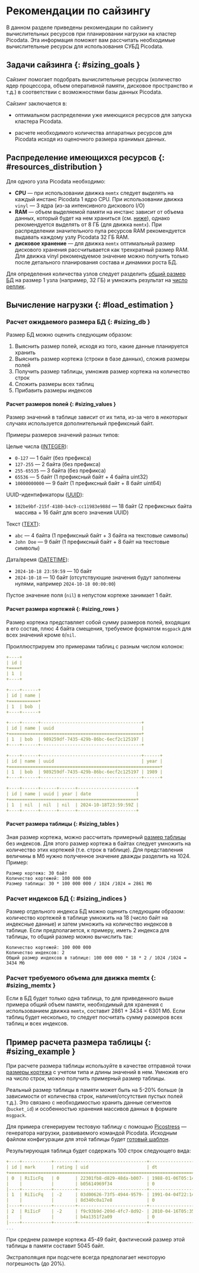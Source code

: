 # Рекомендации по сайзингу

В данном разделе приведены рекомендации по сайзингу вычислительных
ресурсов при планировании нагрузки на кластер Picodata. Эта информация
поможет вам рассчитать необходимые вычислительные ресурсы для
использования СУБД Picodata.

## Задачи сайзинга {: #sizing_goals }

Cайзинг помогает подобрать вычислительные ресурсы (количество ядер
процессора, объем оперативной памяти, дисковое пространство и т.д.) в
соответствии с возможностями базы данных Picodata.

Сайзинг заключается в:

- оптимальном распределении уже имеющихся ресурсов для запуска кластера
  Picodata.

- расчете необходимого количества аппаратных ресурсов для Picodata
  исходя из оценочного размера хранимых данных.

<!--
- фактор репликации
- RPS на подсистему
- размер шарда (Гб)
- желательный RPS на шард, memtx
- желательный RPS на шард, vinyl
- место для ОС с логами (Гб)
- объем RAM в одном сервере (Гб)
- объем дисков на 1 сервер (Гб)
- место под бекапы (Гб)
- количество CPU на шард (MEMTX)
- количество CPU на шард (VINYL)
- размер RAM для данных (%%) (VINYL)
 -->

## Распределение имеющихся ресурсов {: #resources_distribution }

Для одного узла Picodata необходимо:

- **CPU** — при использовании движка `memtx` следует выделять на каждый
  инстанс Picodata 1 ядро CPU. При использовании движка `vinyl` — 3 ядра
  (из-за интенсивного дискового I/O)
- **RAM** — объем выделяемой памяти на инстанс зависит от объема данных,
  который будет на нем храниться (см. [ниже](#sizing_db)), однако
  рекомендуется выделять от 8 ГБ (для движка `memtx`). При распределении
  значительного пула ресурсов RAM рекомендуется выдавать каждому узлу
  Picodata 32 ГБ RAM.
- **дисковое хранение** — для движка `memtx` оптимальный размер
  дискового хранения рассчитывается как трехкратный размер RAM. Для
  движка vinyl рекомендуемое значение можно получить только после
  детального планирования состава и динамики роста БД.

Для определения количества узлов следует разделить [общий размер
БД](#sizing_db) на размер 1 узла (например, 32 ГБ) и умножить результат
на [число реплик].

[число реплик]: ../overview/glossary.md#replication_factor

## Вычисление нагрузки {: #load_estimation }

### Расчет ожидаемого размера БД {: #sizing_db }

Размер БД можно оценить следующим образом:

1. Выяснить размер полей, исходя из того, какие данные планируется хранить
1. Выяснить размер кортежа (строки в базе данных), сложив размеры полей
1. Получить размер таблицы, умножив размер кортежа на количество строк
1. Сложить размеры всех таблиц
1. Прибавить размеры индексов

#### Расчет размеров полей {: #sizing_values }

Размер значений в таблице зависит от их типа, из-за чего в _некоторых_
случаях используется дополнительный префиксный байт.

Примеры размеров значений разных типов:

Целые числа ([INTEGER]):

- `0-127` — 1 байт (без префикса)
- `127-255` — 2 байта (без префикса)
- `255-65535` — 3 байта (без префикса)
- `65536` — 5 байт (1 префиксный байт + 4 байта uint32)
- `10000000000` — 9 байт (1 префиксный байт + 8 байт uint64)

UUID-идентификаторы ([UUID]):

- `102be9bf-215f-4180-b4c9-cc11983e988d` — 18 байт (2 префиксных байта
  массива + 16 байт для всего значения UUID)

Текст ([TEXT]):

- `abc` — 4 байта (1 префиксный байт + 3 байта на текстовые символы)
- `John Doe` — 9 байт (1 префиксный байт + 8 байт на текстовые символы)

Дата/время ([DATETIME]):

- `2024-10-18 23:59:59` — 10 байт
- `2024-10-18` — 10 байт (отсутствующие значения будут заполнены нулями,
  например `2024-10-18 00:00:00`)

Пустое значение поля (`nil`) в непустом кортеже занимает 1 байт.

[INTEGER]: ../reference/sql_types.md#integer
[UUID]: ../reference/sql_types.md#uuid
[TEXT]: ../reference/sql_types.md#text
[DATETIME]: ../reference/sql_types.md#datetime

#### Расчет размера кортежей {: #sizing_rows }

Размер кортежа представляет собой сумму размеров полей, входящих в его
состав, плюс 4 байта смещения, требуемое форматом `msgpack` для всех
значений кроме `0`/`nil`.

Проиллюстрируем это примерами таблиц с разным числом колонок:


```yaml title="Размер: 5 байт"
+----+
| id |
+====+
| 1  |
+----+
```

```yaml title="Размер: 9 байт"
+----+------+
| id | name |
+===========+
| 1  | bob  |
+----+------+
```

```yaml title="Размер: 27 байт"
+----+------+--------------------------------------+
| id | name | uuid                                 |
+==================================================+
| 1  | bob  | 989259df-7435-429b-86bc-6ecf2c125197 |
+----+------+--------------------------------------+
```

```yaml title="Размер: 30 байт"
+----+------+--------------------------------------+------+
| id | name | uuid                                 | year |
+=========================================================+
| 1  | bob  | 989259df-7435-429b-86bc-6ecf2c125197 | 1989 |
+----+------+--------------------------------------+------+
```

```yaml title="Размер: 18 байт"
+----+------+------+------+----------------------+
| id | name | uuid | year | date                 |
+================================================+
| 1  | nil  | nil  | nil  | 2024-10-18T23:59:59Z |
+----+------+------+------+----------------------+
```

#### Расчет размера таблицы {: #sizing_tables }

Зная размер кортежа, можно рассчитать примерный [размер
таблицы](#sizing_example) без индексов. Для этого размер кортежа в байтах
следует умножить на количество этих кортежей (т.е. строк в таблице). Для
представления величины в Мб нужно полученное значение дважды разделить на 1024.
Пример:

    Размер кортежа: 30 байт
    Количество кортежей: 100 000 000
    Размер таблицы: 30 * 100 000 000 / 1024 /1024 = 2861 Мб

### Расчет индексов БД {: #sizing_indices }

Размер отдельного индекса БД можно оценить следующим образом: количество
кортежей в таблице умножить на 18 (число байт на индексные
данные) и затем умножить на количество индексов в таблице. Если
предполагается, к примеру, иметь 2 индекса для таблицы, то общий размер
можно вычислить так:

    Количество кортежей: 100 000 000
    Количество индексов: 2
    Общий размер индексов в таблице: 100 000 000 * 18 * 2 / 1024 /1024 = 3434 Мб

### Расчет требуемого объема для движка memtx {: #sizing_memtx }

Если в БД будет только одна таблица, то для приведенного выше примера
общий объем памяти, необходимый для хранения с использованием движка
`memtx`, составит 2861 + 3434 = 6301 Мб. Если таблиц будет несколько, то
следует посчитать сумму размеров всех таблиц и всех индексов.

## Пример расчета размера таблицы {: #sizing_example }

При расчете размера таблицы используйте в качестве отправной точки
[размеры кортежа](#sizing_rows) с учетом типа и длины значений в нем.
Умножив его на число строк, можно получить примерный размер таблицы.

Реальный размер таблицы в памяти может быть на 5-20% больше (в
зависимости от количества строк, наличия/отсутствия пустых полей т.д.).
Это связано с необходимостью хранить данные сегментов (`bucket_id`) и
особенностью хранения массивов данных в формате `msgpack`.

Для примера сгенерируем тестовую таблицу с помощью [Picostress] —
генератора нагрузки, развиваемого командой Picodata. Исходным файлом
конфигурации для этой таблицы будет [готовый шаблон].

[Picostress]: https://git.picodata.io/core/picostress
[готовый шаблон]: https://git.picodata.io/core/picostress/-/blob/main/scripts/configs/bench.yml

Результирующая таблица будет содержать 100 строк следующего вида:

```yaml title="таблица cars_1"
+----+-----------+--------+--------------------------+-------------------------+
| id | mark      | rating | uid                      | dt                      |
+==============================================================================+
| 0  | RiIicFq   | 0      | 22301fb8-d829-48da-b007- | 1988-01-06T05:14:08+030 |
|    |           |        | b05614969f34             | 0                       |
|----+-----------+--------+--------------------------+-------------------------|
| 1  | RiIicFq   | -2     | 03d00626-73f5-4944-9579- | 1991-04-04T22:14:46+030 |
|    |           |        | 8d340c0a17e8             | 0                       |
|----+-----------+--------+--------------------------+-------------------------|
| 2  | RiIicF    | -2     | f9c93b9d-209d-4fc7-8d92- | 2010-04-16T05:35:24+040 |
|    |           |        | b4a1351f2a09             | 0                       |
|----+-----------+--------+--------------------------+-------------------------|
...
```

При среднем размере кортежа 45-49 байт, фактический размер этой таблицы
в памяти составит 5045 байт.

Экстраполяция при подсчете всегда предполагает некоторую погрешность (до 20%).

<!--
### Расчет прироста размера БД {: #sizing_growth }

Зная базовое значение требуемой памяти для `memtx` (SDB), можно рассчитать его
прирост по следующей формуле:

```
SDU = SDB * (1 + P/100) * KOS
```

где:

- `SDU` — ожидаемый размер БД
- `P` — ожидаемый рост размера БД (в %% в год)
- `KOS` — коэффициент для ОС и кэша (1,2)

Пример для роста в 20%:

    6301 * (1 + 20 / 100) * 1,2 = 9073 Мб

Таким образом, за год эксплуатации БД потребует почти в 1,5 раза больше
ОЗУ, чем изначально, что является реалистичным показателем для
большинства применений.
-->
